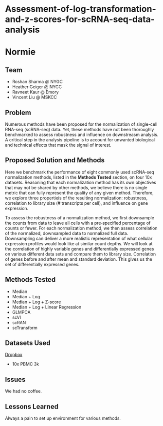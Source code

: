 # Assessment-of-log-transformation-and-z-scores-for-scRNA-seq-data-analysis

# **Normie**

## Team
* Roshan Sharma @ NYGC
* Heather Geiger @ NYGC
* Ravneet Kaur @ Emory
* Vincent Liu @ MSKCC

## Problem
Numerous methods have been proposed for the normalization of single-cell RNA-seq (scRNA-seq) data. Yet, these methods have not been thoroughly benchmarked to assess robustness and influence on downstreasm analysis. A critical step in the analysis pipeline is to account for unwanted biological and technical effects that mask the signal of interest.

## Proposed Solution and Methods
Here we benchmark the performance of eight commonly used scRNA-seq normalization methods, listed in the **Methods Tested** section, on four 10x datasets. Reasoning that each normalization method has its own objectives that may not be shared by other methods, we believe there is no single metric that can fully represent the quality of any given method. Therefore, we explore three propertieis of the resulting normalization: robustness, correlation to library size (# transcripts per cell), and influence on gene expression.

To assess the robustness of a normalization method, we first downsample the counts from data to leave all cells with a pre‐specified percentage of counts or fewer. For each normalization method, we then assess correlation of the normalized, downsampled data to normalized full data. Downsampling can deliver a more realistic representation of what cellular expression profiles would look like at similar count depths. We will look at the correlation of highly variable genes and differentially expressed genes on various different data sets and compare them to library size. Correlation of genes before and after mean and standard deviation. This gives us the set of differentially expressed genes.



## Methods Tested
* Median
* Median + Log
* Median + Log + Z-score
* Median + Log + Linear Regression
* GLMPCA
* scVI
* scRAN
* scTransform

## Datasets Used
[Dropbox](https://www.dropbox.com/sh/4uk9bdtk5t8ud7z/AAAZBJmMAw6IPt_qcaLVcCtYa?dl=0)
* 10x PBMC 3k

## Issues
We had no coffee.

## Lessons Learned
Always a pain to set up environment for various methods.
